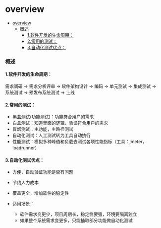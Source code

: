# overview


<!-- @import "[TOC]" {cmd="toc" depthFrom=1 depthTo=6 orderedList=false} -->

<!-- code_chunk_output -->

- [overview](#overview)
    - [概述](#概述)
      - [1.软件开发的生命周期：](#1软件开发的生命周期)
      - [2.常用的测试：](#2常用的测试)
      - [3.自动化测试优点：](#3自动化测试优点)

<!-- /code_chunk_output -->


### 概述

#### 1.软件开发的生命周期： 
需求调研 -> 需求分析评审 -> 软件架构设计 -> 编码 -> 单元测试 -> 集成测试 -> 系统测试 -> 预发布系统测试 -> 上线

#### 2.常用的测试：

* 黑盒测试(功能测试)：功能符合用户的需求
* 白盒测试：知道里面的逻辑，验证符合用户的需求
* 冒烟测试：主功能，主路径测试
* 自动化测试：人工测试转为工具自动执行
* 性能测试：模拟多种峰值和负载去测试各项性能指标（工具：jmeter，loadrunner）

#### 3.自动化测试优点：
* 方便，自动验证功能是否有问题
* 节约人力成本
* 覆盖更全，增加软件的稳定性

* 适用场景：
    * 软件需求变更少，项目周期长，稳定性要强，环境要隔离独立
    * 如果整个系统需求变更多，只能抽取部分功能做自动化测试